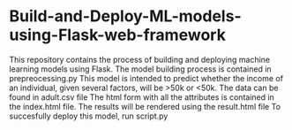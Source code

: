 # Build-and-Deploy-ML-models-using-Flask-web-framework
This repository contains the process of building and deploying machine learning models using Flask.
The model building process is contained in prepreocessing.py
This model is intended to predict whether the income of an individual, given several factors, will be >50k or <50k.
The data can be found in adult.csv file
The html form with all the attributes is contained in the index.html file.
The results will be rendered using the result.html file
To succesfully deploy this model, run script.py
